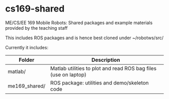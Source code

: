 # cs169-shared

ME/CS/EE 169 Mobile Robots:
Shared packages and example materials provided by the teaching staff

This includes ROS packages and is hence best cloned under ~/robotws/src/

Currently it includes:

|     Folder    | Description |
| ------------- | ------------|
| matlab/       |  Matlab utilities to plot and read ROS bag files (use on laptop)
| me169_shared/ |  ROS package: utilities and demo/skeleton code
